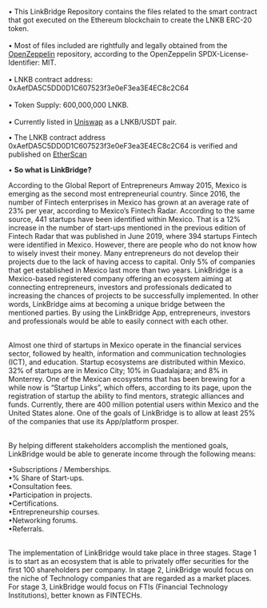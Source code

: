 • This LinkBridge Repository contains the files related to the smart contract that got executed on the Ethereum blockchain to create the LNKB ERC-20 token. <br /> <br />
• Most of files included are rightfully and legally obtained from the [OpenZeppelin](https://github.com/OpenZeppelin/openzeppelin-contracts/tree/master/contracts) repository, according to the OpenZeppelin SPDX-License-Identifier: MIT. <br /> <br />
• LNKB contract address: 0xAefDA5C5DD0D1C607523f3e0eF3ea3E4EC8c2C64 <br /> <br />
• Token Supply: 600,000,000 LNKB. <br /> <br />
• Currently listed in [Uniswap](https://app.uniswap.org/#/swap?inputCurrency=0xaefda5c5dd0d1c607523f3e0ef3ea3e4ec8c2c64&outputCurrency=0xdac17f958d2ee523a2206206994597c13d831ec7&chain=mainnet) as a LNKB/USDT pair.  <br />

• The LNKB contract address 0xAefDA5C5DD0D1C607523f3e0eF3ea3E4EC8c2C64 is verified and published on [EtherScan](https://etherscan.io/address/0xAefDA5C5DD0D1C607523f3e0eF3ea3E4EC8c2C64#code) <br /> 

• **So what is LinkBridge?** <br />

According to the Global Report of Entrepreneurs Amway 2015, Mexico is emerging as the second most entrepreneurial country. Since 2016, the number of Fintech enterprises in Mexico has grown at an average rate of 23% per year, according to Mexico’s Fintech Radar. According to the same source, 441 startups have been identified within Mexico. That is a 12% increase in the number of start-ups mentioned in the previous edition of Fintech Radar that was published in June 2019, where 394 startups Fintech were identified in Mexico. However, there are people who do not know how to wisely invest their money. Many entrepreneurs do not develop their projects due to the lack of having access to capital. Only 5% of companies that get established in Mexico last more than two years. LinkBridge is a Mexico-based registered company offering an ecosystem aiming at connecting entrepreneurs, investors and professionals dedicated to increasing the chances of projects to be successfully implemented. In other words, LinkBridge aims at becoming a unique bridge between the mentioned parties. By using the LinkBridge App, entrepreneurs, investors and professionals would be able to easily connect with each other.  <br /> <br />

Almost one third of startups in Mexico operate in the financial services sector, followed by health, information and communication technologies (ICT), and education. Startup ecosystems are  distributed within Mexico. 32% of startups are in Mexico City; 10% in Guadalajara; and 8% in Monterrey. One of the Mexican ecosystems that has been brewing for a while now is “Startup Links”, which offers, according to its page, upon the registration of startup the ability to find mentors, strategic alliances and funds. Currently, there are 400 million potential users within Mexico and the United States alone. One of the goals of LinkBridge is to allow at least 25% of the companies that use its App/platform prosper. <br /> <br />

By helping different stakeholders accomplish the mentioned goals, LinkBridge would be able to generate income through the following means: <br />

•Subscriptions / Memberships. <br />
•% Share of Start-ups. <br />
•Consultation fees. <br />
•Participation in projects. <br />
•Certifications. <br />
•Entrepreneurship courses. <br />
•Networking forums. <br />
•Referrals. <br /> <br />

The implementation of LinkBridge would take place in three stages. Stage 1 is to start as an ecosystem that is able to privately offer securities for the first 100 shareholders per company. In stage 2, LinkBridge would focus on the niche of Technology companies that are regarded as a market places. For stage 3, LinkBridge would focus on FTIs (Financial Technology Institutions), better known as FINTECHs.
